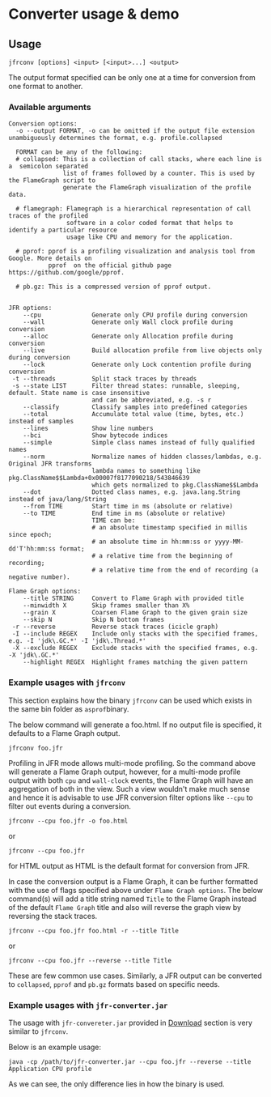 # Converter usage & demo

## Usage

`jfrconv [options] <input> [<input>...] <output>`

The output format specified can be only one at a time for conversion from one format to another.

### Available arguments

```
Conversion options: 
  -o --output FORMAT, -o can be omitted if the output file extension unambiguously determines the format, e.g. profile.collapsed
  
  FORMAT can be any of the following:
  # collapsed: This is a collection of call stacks, where each line is a  semicolon separated 
               list of frames followed by a counter. This is used by the FlameGraph script to 
               generate the FlameGraph visualization of the profile data.
      
  # flamegraph: Flamegraph is a hierarchical representation of call traces of the profiled 
                software in a color coded format that helps to identify a particular resource
                usage like CPU and memory for the application.
      
  # pprof: pprof is a profiling visualization and analysis tool from Google. More details on 
           pprof  on the official github page https://github.com/google/pprof.
      
  # pb.gz: This is a compressed version of pprof output.
       
       
JFR options:
    --cpu              Generate only CPU profile during conversion
    --wall             Generate only Wall clock profile during conversion
    --alloc            Generate only Allocation profile during conversion
    --live             Build allocation profile from live objects only during conversion
    --lock             Generate only Lock contention profile during conversion
 -t --threads          Split stack traces by threads
 -s --state LIST       Filter thread states: runnable, sleeping, default. State name is case insensitive 
                       and can be abbreviated, e.g. -s r
    --classify         Classify samples into predefined categories
    --total            Accumulate total value (time, bytes, etc.) instead of samples
    --lines            Show line numbers
    --bci              Show bytecode indices
    --simple           Simple class names instead of fully qualified names
    --norm             Normalize names of hidden classes/lambdas, e.g. Original JFR transforms  
                       lambda names to something like pkg.ClassName$$Lambda+0x00007f8177090218/543846639  
                       which gets normalized to pkg.ClassName$$Lambda
    --dot              Dotted class names, e.g. java.lang.String instead of java/lang/String
    --from TIME        Start time in ms (absolute or relative)
    --to TIME          End time in ms (absolute or relative)
                       TIME can be:
                       # an absolute timestamp specified in millis since epoch;
                       # an absolute time in hh:mm:ss or yyyy-MM-dd'T'hh:mm:ss format;
                       # a relative time from the beginning of recording;
                       # a relative time from the end of recording (a negative number).

Flame Graph options:
    --title STRING     Convert to Flame Graph with provided title
    --minwidth X       Skip frames smaller than X%
    --grain X          Coarsen Flame Graph to the given grain size
    --skip N           Skip N bottom frames
 -r --reverse          Reverse stack traces (icicle graph)
 -I --include REGEX    Include only stacks with the specified frames, e.g. -I 'jdk\.GC.*' -I 'jdk\.Thread.*'
 -X --exclude REGEX    Exclude stacks with the specified frames, e.g.  -X 'jdk\.GC.*'
    --highlight REGEX  Highlight frames matching the given pattern
```

### Example usages with `jfrconv`

This section explains how the binary `jfrconv` can be used which exists in the same bin folder as
`asprof`binary.

The below command will generate a foo.html. If no output file is specified, it defaults to a 
Flame Graph output. 

```
jfrconv foo.jfr
```

Profiling in JFR mode allows multi-mode profiling. So the command above will generate a Flame Graph 
output, however, for a multi-mode profile output with both `cpu` and `wall-clock` events, the 
Flame Graph will have an aggregation of both in the view. Such a view wouldn't make much sense and 
hence it is advisable to use JFR conversion filter options like `--cpu` to filter out events 
during a conversion.

```
jfrconv --cpu foo.jfr -o foo.html
```
or
```
jfrconv --cpu foo.jfr
```
for HTML output as HTML is the default format for conversion from JFR.

In case the conversion output is a Flame Graph, it can be further formatted with the use of flags 
specified above under `Flame Graph options`. The below command(s) will add a title string named `Title` 
to the Flame Graph instead of the default `Flame Graph` title and also will reverse the graph view 
by reversing the stack traces.
```
jfrconv --cpu foo.jfr foo.html -r --title Title
```
or
```
jfrconv --cpu foo.jfr --reverse --title Title
```

These are few common use cases. Similarly, a JFR output can be converted to `collapsed`, `pprof` and
`pb.gz` formats based on specific needs.

### Example usages with `jfr-converter.jar`

The usage with `jfr-convereter.jar` provided in
[Download](https://github.com/async-profiler/async-profiler/?tab=readme-ov-file#Download)
section is very similar to `jfrconv`.

Below is an example usage:

`java -cp /path/to/jfr-converter.jar --cpu foo.jfr --reverse --title Application CPU profile`

As we can see, the only difference lies in how the binary is used.
